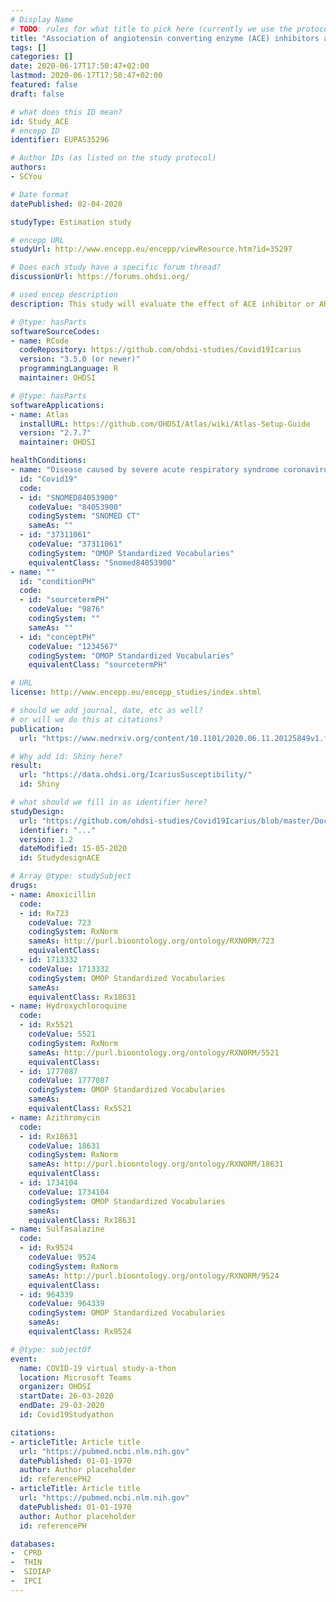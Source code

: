 ```yaml
---
# Display Name
# TODO: rules for what title to pick here (currently we use the protocol title)
title: "Association of angiotensin converting enzyme (ACE) inhibitors and angiotensin II receptor blockers (ARB) on coronavirus disease (COVID-19) incidence and complications"
tags: []
categories: []
date: 2020-06-17T17:50:47+02:00
lastmod: 2020-06-17T17:50:47+02:00
featured: false
draft: false

# what does this ID mean?
id: Study_ACE
# encepp ID
identifier: EUPAS35296

# Author IDs (as listed on the study protocol)
authors:
- SCYou

# Date format
datePublished: 02-04-2020

studyType: Estimation study

# encepp URL
studyUrl: http://www.encepp.eu/encepp/viewResource.htm?id=35297

# Does each study have a specific forum thread?
discussionUrl: https://forums.ohdsi.org/

# used encep description
description: This study will evaluate the effect of ACE inhibitor or ARB exposure on the risk of contracting COVID-19 infection and the risk of experiencing respiratory failure, pneumonia, acute kidney injury, and death in hypertensive patients following contracting COVID-19 infection. The analysis will be undertaken across a federated multi-national network of electronic health records and administrative claims from primary care and secondary care that have been mapped to the Observational Medical Outcomes Partnership Common Data Model in collaboration with the Observational Health Data Sciences and Informatics (OHDSI) and European Health Data and Evidence Network (EHDEN) initiatives.

# @type: hasParts
softwareSourceCodes:
- name: RCode
  codeRepository: https://github.com/ohdsi-studies/Covid19Icarius
  version: "3.5.0 (or newer)"
  programmingLanguage: R
  maintainer: OHDSI

# @type: hasParts
softwareApplications:
- name: Atlas
  installURL: https://github.com/OHDSI/Atlas/wiki/Atlas-Setup-Guide
  version: "2.7.7"
  maintainer: OHDSI

healthConditions:
- name: "Disease caused by severe acute respiratory syndrome coronavirus 2"
  id: "Covid19"
  code: 
  - id: "SNOMED84053900"
    codeValue: "84053900"
    codingSystem: "SNOMED CT"
    sameAs: ""
  - id: "37311061"
    codeValue: "37311061"
    codingSystem: "OMOP Standardized Vocabularies"
    equivalentClass: "Snomed84053900"
- name: ""
  id: "conditionPH"
  code:
  - id: "sourcetermPH"
    codeValue: "9876"
    codingSystem: "" 
    sameAs: ""
  - id: "conceptPH"
    codeValue: "1234567"
    codingSystem: "OMOP Standardized Vocabularies"
    equivalentClass: "sourcetermPH"

# URL
license: http://www.encepp.eu/encepp_studies/index.shtml

# should we add journal, date, etc as well?
# or will we do this at citations?
publication:
  url: "https://www.medrxiv.org/content/10.1101/2020.06.11.20125849v1.full.pdf"

# Why add id: Shiny here?
result:
  url: "https://data.ohdsi.org/IcariusSusceptibility/"
  id: Shiny

# what should we fill in as identifier here?
studyDesign:
  url: "https://github.com/ohdsi-studies/Covid19Icarius/blob/master/Documents/COVID19_ACE_ARB_Protocol_Version_1_2.pdf"
  identifier: "..."
  version: 1.2
  dateModified: 15-05-2020
  id: StudydesignACE

# Array @type: studySubject
drugs: 
- name: Amoxicillin
  code:
  - id: Rx723
    codeValue: 723
    codingSystem: RxNorm
    sameAs: http://purl.bioontology.org/ontology/RXNORM/723
    equivalentClass: 
  - id: 1713332
    codeValue: 1713332
    codingSystem: OMOP Standardized Vocabularies
    sameAs: 
    equivalentClass: Rx18631
- name: Hydroxychloroquine
  code:
  - id: Rx5521
    codeValue: 5521
    codingSystem: RxNorm
    sameAs: http://purl.bioontology.org/ontology/RXNORM/5521
    equivalentClass: 
  - id: 1777087
    codeValue: 1777087
    codingSystem: OMOP Standardized Vocabularies
    sameAs: 
    equivalentClass: Rx5521
- name: Azithromycin
  code:
  - id: Rx18631
    codeValue: 18631
    codingSystem: RxNorm
    sameAs: http://purl.bioontology.org/ontology/RXNORM/18631
    equivalentClass: 
  - id: 1734104
    codeValue: 1734104
    codingSystem: OMOP Standardized Vocabularies
    sameAs: 
    equivalentClass: Rx18631
- name: Sulfasalazine
  code:
  - id: Rx9524
    codeValue: 9524
    codingSystem: RxNorm
    sameAs: http://purl.bioontology.org/ontology/RXNORM/9524
    equivalentClass: 
  - id: 964339
    codeValue: 964339
    codingSystem: OMOP Standardized Vocabularies
    sameAs: 
    equivalentClass: Rx9524

# @type: subjectOf
event:
  name: COVID-19 virtual study-a-thon
  location: Microsoft Teams
  organizer: OHDSI
  startDate: 26-03-2020
  endDate: 29-03-2020
  id: Covid19Studyathon

citations:
- articleTitle: Article title
  url: "https://pubmed.ncbi.nlm.nih.gov"
  datePublished: 01-01-1970
  author: Author placeholder
  id: referencePH2
- articleTitle: Article title
  url: "https://pubmed.ncbi.nlm.nih.gov"
  datePublished: 01-01-1970
  author: Author placeholder
  id: referencePH

databases: 
-  CPRD
-  THIN
-  SIDIAP
-  IPCI
---
```

